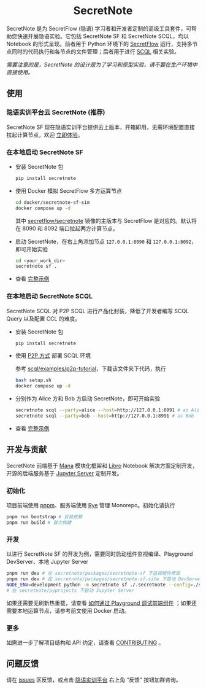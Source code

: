 <h1 align="center">
SecretNote
</h1>

SecretNote 是为 SecretFlow (隐语) 学习者和开发者定制的高级工具套件，可帮助您快速开展隐语实验。它包括 SecretNote SF 和 SecretNote SCQL，均以 Notebook 的形式呈现。前者用于 Python 环境下的 [SecretFlow](https://www.secretflow.org.cn/zh-CN/docs/secretflow) 运行，支持多节点同时的代码执行和各节点的文件管理；后者用于进行 [SCQL](https://www.secretflow.org.cn/zh-CN/docs/scql) 相关实验。

_需要注意的是，SecretNote 的设计是为了学习和原型实验，请不要在生产环境中直接使用。_

## 使用

### 隐语实训平台云 SecretNote (推荐)

SecretNote SF 现在隐语实训平台提供云上版本，开箱即用，无需环境配置直接拉起计算节点，欢迎 [立即体验](https://www.secret-flow.com/secretnote)。

### 在本地启动 SecretNote SF

- 安装 SecretNote 包

  ```sh
  pip install secretnote
  ```

- 使用 Docker 模拟 SecretFlow 多方运算节点

  ```sh
  cd docker/secretnote-sf-sim
  docker compose up -d
  ```

  其中 [secretflow/secretnote](https://hub.docker.com/r/secretflow/secretnote) 镜像的主版本与 SecretFlow 是对应的。默认将在 8090 和 8092 端口拉起两方计算节点。

- 启动 SecretNote，在右上角添加节点 `127.0.0.1:8090` 和 `127.0.0.1:8092`，即可开始实验

  ```sh
  cd <your_work_dir>
  secretnote sf .
  ```

- 查看 [完整示例](docs/SECRETFLOW-INTRO.md)

### 在本地启动 SecretNote SCQL

SecretNote SCQL 对 P2P SCQL 进行产品化封装，降低了开发者编写 SCQL Query 以及配置 CCL 的难度。

- 安装 SecretNote 包

  ```sh
  pip install secretnote
  ```

- 使用 [P2P 方式](https://www.secretflow.org.cn/zh-CN/docs/scql/main/topics/deployment/how-to-deploy-p2p-cluster) 部署 SCQL 环境

  参考 [scql/examples/p2p-tutorial](https://github.com/secretflow/scql/tree/main/examples/p2p-tutorial)，下载该文件夹下代码，执行

  ```sh
  bash setup.sh
  docker compose up -d
  ```

- 分别作为 Alice 方和 Bob 方启动 SecretNote，即可开始实验

  ```sh
  secretnote scql --party=alice --host=http://127.0.0.1:8991 # as Alice
  secretnote scql --party=bob --host=http://127.0.0.1:8991 # as Bob
  ```

- 查看 [完整示例](docs/SCQL-INTRO.md)

## 开发与贡献

SecretNote 前端基于 [Mana](https://github.com/difizen/mana) 模块化框架和 [Libro](https://github.com/difizen/libro) Notebook 解决方案定制开发，开源的后端服务基于 [Jupyter Server](https://github.com/jupyter-server/jupyter_server) 定制开发。

### 初始化

项目前端使用 [pnpm](https://pnpm.io/)、服务端使用 [Rye](https://rye.astral.sh/) 管理 Monorepo。初始化请执行

```sh
pnpm run bootstrap # 安装依赖
pnpm run build # 首次构建
```

### 开发

以进行 SecretNote SF 的开发为例，需要同时启动组件监视编译、Playground DevServer、本地 Jupyter Server

```sh
pnpm run dev # 在 secretnote/packages/secretnote-sf 下监视组件修改
pnpm run dev # 在 secretnote/packages/secretnote-sf-site 下启动 DevServer
NODE_ENV=development python -m secretnote sf ./.secretnote --config=./secretnote/sf/.jupyter/config_dev.py --no-browser
# 在 secretnote/pyprojects 下启动 Jupyter Server
```

如果还需要无刷新热重载，请查看 [如何通过 Playground 调试前端组件](./CONTRIBUTING.md) ；如果还需要本地运算节点，请参考前文使用 Docker 启动。

### 更多

如需进一步了解项目结构和 API 约定，请查看 [CONTRIBUTING](CONTRIBUTING.md) 。

## 问题反馈

请在 [issues](https://github.com/secretflow/secretnote/issues) 区反馈，或点击 [隐语实训平台](https://www.secret-flow.com/welcome) 右上角 “反馈” 按钮加群咨询。
